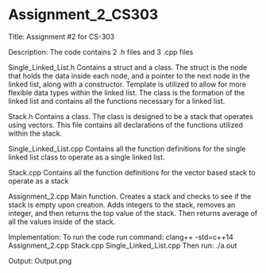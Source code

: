 # Assignment_2_CS303
Title: 
Assignment #2 for CS-303

Description: 
The code contains 2 .h files and 3 .cpp files

Single_Linked_List.h
Contains a struct and a class. The struct is the node that holds the data inside each node, and a pointer to the next node in the linked list, along with a constructor. Template is utilized to allow for more flexible data types within the linked list. The class is the formation of the linked list and contains all the functions necessary for a linked list. 

Stack.h
Contains a class. The class is designed to be a stack that operates using vectors. This file contains all declarations of the functions utilized within the stack. 

Single_Linked_List.cpp
Contains all the function definitions for the single linked list class to operate as a single linked list. 

Stack.cpp
Contains all the function definitions for the vector based stack to operate as a stack

Assignment_2.cpp
Main function. Creates a stack and checks to see if the stack is empty upon creation. Adds integers to the stack, removes an integer, and then returns the top value of the stack. Then returns average of all the values inside of the stack. 

Implementation: 
To run the code run command: 
clang++ -std=c++14 Assignment_2.cpp Stack.cpp Single_Linked_List.cpp
Then run:
./a.out

Output: 
Output.png

